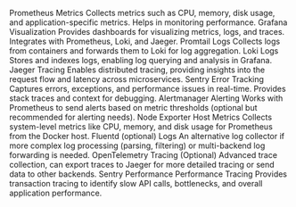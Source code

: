 Prometheus		Metrics			Collects metrics such as CPU, memory, disk usage, and application-specific metrics. Helps in monitoring performance.
Grafana			Visualization		Provides dashboards for visualizing metrics, logs, and traces. Integrates with Prometheus, Loki, and Jaeger.
Promtail		Logs			Collects logs from containers and forwards them to Loki for log aggregation.
Loki			Logs			Stores and indexes logs, enabling log querying and analysis in Grafana.
Jaeger			Tracing			Enables distributed tracing, providing insights into the request flow and latency across microservices.
Sentry			Error Tracking		Captures errors, exceptions, and performance issues in real-time. Provides stack traces and context for debugging.
Alertmanager		Alerting		Works with Prometheus to send alerts based on metric thresholds (optional but recommended for alerting needs).
Node Exporter		Host Metrics		Collects system-level metrics like CPU, memory, and disk usage for Prometheus from the Docker host.
Fluentd (optional)	Logs			An alternative log collector if more complex log processing (parsing, filtering) or multi-backend log forwarding is needed.
OpenTelemetry		Tracing (Optional)	Advanced trace collection, can export traces to Jaeger for more detailed tracing or send data to other backends.
Sentry Performance	Performance Tracing	Provides transaction tracing to identify slow API calls, bottlenecks, and overall application performance.